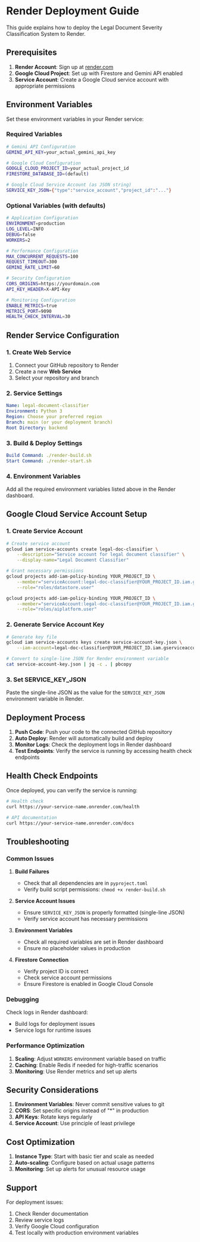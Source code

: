 # Render Deployment Guide

This guide explains how to deploy the Legal Document Severity Classification System to Render.

## Prerequisites

1. **Render Account**: Sign up at [render.com](https://render.com)
2. **Google Cloud Project**: Set up with Firestore and Gemini API enabled
3. **Service Account**: Create a Google Cloud service account with appropriate permissions

## Environment Variables

Set these environment variables in your Render service:

### Required Variables

```bash
# Gemini API Configuration
GEMINI_API_KEY=your_actual_gemini_api_key

# Google Cloud Configuration
GOOGLE_CLOUD_PROJECT_ID=your_actual_project_id
FIRESTORE_DATABASE_ID=(default)

# Google Cloud Service Account (as JSON string)
SERVICE_KEY_JSON={"type":"service_account","project_id":"..."}
```

### Optional Variables (with defaults)

```bash
# Application Configuration
ENVIRONMENT=production
LOG_LEVEL=INFO
DEBUG=false
WORKERS=2

# Performance Configuration
MAX_CONCURRENT_REQUESTS=100
REQUEST_TIMEOUT=300
GEMINI_RATE_LIMIT=60

# Security Configuration
CORS_ORIGINS=https://yourdomain.com
API_KEY_HEADER=X-API-Key

# Monitoring Configuration
ENABLE_METRICS=true
METRICS_PORT=9090
HEALTH_CHECK_INTERVAL=30
```

## Render Service Configuration

### 1. Create Web Service

1. Connect your GitHub repository to Render
2. Create a new **Web Service**
3. Select your repository and branch

### 2. Service Settings

```yaml
Name: legal-document-classifier
Environment: Python 3
Region: Choose your preferred region
Branch: main (or your deployment branch)
Root Directory: backend
```

### 3. Build & Deploy Settings

```yaml
Build Command: ./render-build.sh
Start Command: ./render-start.sh
```

### 4. Environment Variables

Add all the required environment variables listed above in the Render dashboard.

## Google Cloud Service Account Setup

### 1. Create Service Account

```bash
# Create service account
gcloud iam service-accounts create legal-doc-classifier \
    --description="Service account for legal document classifier" \
    --display-name="Legal Document Classifier"

# Grant necessary permissions
gcloud projects add-iam-policy-binding YOUR_PROJECT_ID \
    --member="serviceAccount:legal-doc-classifier@YOUR_PROJECT_ID.iam.gserviceaccount.com" \
    --role="roles/datastore.user"

gcloud projects add-iam-policy-binding YOUR_PROJECT_ID \
    --member="serviceAccount:legal-doc-classifier@YOUR_PROJECT_ID.iam.gserviceaccount.com" \
    --role="roles/aiplatform.user"
```

### 2. Generate Service Account Key

```bash
# Generate key file
gcloud iam service-accounts keys create service-account-key.json \
    --iam-account=legal-doc-classifier@YOUR_PROJECT_ID.iam.gserviceaccount.com

# Convert to single-line JSON for Render environment variable
cat service-account-key.json | jq -c . | pbcopy
```

### 3. Set SERVICE_KEY_JSON

Paste the single-line JSON as the value for the `SERVICE_KEY_JSON` environment variable in Render.

## Deployment Process

1. **Push Code**: Push your code to the connected GitHub repository
2. **Auto Deploy**: Render will automatically build and deploy
3. **Monitor Logs**: Check the deployment logs in Render dashboard
4. **Test Endpoints**: Verify the service is running by accessing health check endpoints

## Health Check Endpoints

Once deployed, you can verify the service is running:

```bash
# Health check
curl https://your-service-name.onrender.com/health

# API documentation
curl https://your-service-name.onrender.com/docs
```

## Troubleshooting

### Common Issues

1. **Build Failures**
   - Check that all dependencies are in `pyproject.toml`
   - Verify build script permissions: `chmod +x render-build.sh`

2. **Service Account Issues**
   - Ensure `SERVICE_KEY_JSON` is properly formatted (single-line JSON)
   - Verify service account has necessary permissions

3. **Environment Variables**
   - Check all required variables are set in Render dashboard
   - Ensure no placeholder values in production

4. **Firestore Connection**
   - Verify project ID is correct
   - Check service account permissions
   - Ensure Firestore is enabled in Google Cloud Console

### Debugging

Check logs in Render dashboard:
- Build logs for deployment issues
- Service logs for runtime issues

### Performance Optimization

1. **Scaling**: Adjust `WORKERS` environment variable based on traffic
2. **Caching**: Enable Redis if needed for high-traffic scenarios
3. **Monitoring**: Use Render metrics and set up alerts

## Security Considerations

1. **Environment Variables**: Never commit sensitive values to git
2. **CORS**: Set specific origins instead of "*" in production
3. **API Keys**: Rotate keys regularly
4. **Service Account**: Use principle of least privilege

## Cost Optimization

1. **Instance Type**: Start with basic tier and scale as needed
2. **Auto-scaling**: Configure based on actual usage patterns
3. **Monitoring**: Set up alerts for unusual resource usage

## Support

For deployment issues:
1. Check Render documentation
2. Review service logs
3. Verify Google Cloud configuration
4. Test locally with production environment variables